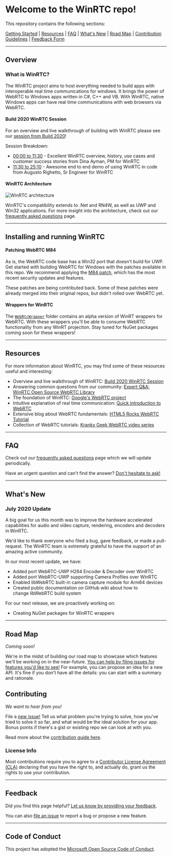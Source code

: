 # Welcome to the WinRTC repo!

This repository contains the following sections:

[Getting Started](#overview)   |   [Resources](#resources)   |   [FAQ](#faq)   |   [What's New](#whats-new)   |   [Road Map](#road-map)   |   [Contribution Guidelines](#contributing)   |   [Feedback Form](#feedback)

---

## Overview 

### What is WinRTC? 
The WinRTC project aims to host everything needed to build apps with interoperable real time communications for windows. It brings the power of WebRTC to Windows apps written in C#, C++ and VB. With WinRTC, native Windows apps can have real time communications with web browsers via WebRTC.

#### Build 2020 WinRTC Session

For an overview and live walkthrough of building with WinRTC please see our [session from Build 2020](https://aka.ms/m365sk126)!

Session Breakdown:
- [00:00 to 11:30](https://aka.ms/m365sk126) - Excellent WinRTC overview, history, use cases and customer success stories from Dina Ayman, PM for WinRTC
- [11:30 to 25:10](https://youtu.be/GKrTmgZT-EA?t=691) - Awesome end to end demo of using WinRTC in code from Augusto Righetto, Sr Engineer for WinRTC

#### WinRTC Architecture 

<img alt="WinRTC architecture" src="https://raw.githubusercontent.com/microsoft/winrtc/master/docs/Architecture_Diagram.png">

WinRTC's compatibility extends to .Net and RN4W, as well as UWP and Win32 applications. For more insight into the architecture, check out our [frequently asked questions](https://github.com/microsoft/winrtc/blob/master/docs/FAQ.md) page. 

---

## Installing and running WinRTC

#### Patching WebRTC M84

As is, the WebRTC code base has a Win32 port that doesn't build for UWP. Get started with building WebRTC for Windows with the patches available in this repo. We recommend applying the [M84 patch](../patches_for_WebRTC_org/m84), which has the most recent security updates and features. 

These patches are being contributed back. Some of these patches were already merged into their original repos, but didn't rolled over WebRTC yet. 

#### Wrappers for WinRTC

The [`WebRtcWrapper`](https://github.com/microsoft/winrtc/tree/master/WebRtcWrapper) folder contains an alpha version of WinRT wrappers for WebRTC. With these wrappers you'll be able to consume WebRTC functionality from any WinRT projection. Stay tuned for NuGet packages coming soon for these wrappers! 

---

## Resources

For more information about WinRTC, you may find some of these resources useful and interesting:

* Overview and live walkthrough of WinRTC: [Build 2020 WinRTC Session](https://aka.ms/m365sk126)
* Answering common questions from our community: [Expert Q&A: WinRTC Open Source WebRTC Library](https://www.youtube.com/watch?v=AsjgLAtzUT4)
* The foundation of WinRTC: [Google's WebRTC project](https://webrtc.org/)
* Intuitive explanation of real time communication: [Quick introduction to WebRTC](https://www.youtube.com/watch?v=RI5fGsEvDnI)
* Extensive blog about WebRTC fundamentals: [HTML5 Rocks WebRTC Tutorial](https://www.html5rocks.com/en/tutorials/webrtc/basics/)
* Collection of WebRTC tutorials: [Kranky Geek WebRTC video series](https://www.bing.com/videos/search?q=kranky+geek+winrtc&qpvt=kranky+geek+winrtc&FORM=VDRE)

---

## FAQ

Check out our [frequently asked questions](https://github.com/microsoft/winrtc/blob/master/docs/FAQ.md) page which we will update periodically.

Have an urgent question and can't find the answer? [Don't hesitate to ask!](https://github.com/microsoft/winrtc/issues/new/choose)

---

## What's New
### July 2020 Update

A big goal for us this month was to improve the hardware accelerated capabilities for audio and video capture, rendering, encoders and decoders in WinRTC.  

We'd like to thank everyone who filed a bug, gave feedback, or made a pull-request. The WinRTC team is extremely grateful to have the support of an amazing active community.

In our most recent update, we have:
- Added port WebRTC-UWP H264 Encoder & Decoder over WinRTC
- Added port WebRTC-UWP supporting Camera Profiles over WinRTC
- Enabled libWebRTC built-in camera capture module for Arm64 devices
- Created public documentation on GitHub wiki about how to change libWebRTC build system 

For our next release, we are proactively working on:
- Creating NuGet packages for WinRTC wrappers

---

## Road Map

_Coming soon!_

We're in the midst of building our road map to showcase which features we'll be working on in the near-future. [You can help by filing issues for features you'd like to see!](https://github.com/microsoft/winrtc/issues/new/choose) For example, you can propose an idea for a new API. It's fine if you don't have all the details: you can start with a summary and rationale.

## Contributing

_We want to hear from you!_

File a [new issue!](https://github.com/microsoft/winrtc/issues/new/choose) Tell us what problem you're
trying to solve, how you've tried to solve it so far, and what would be the ideal solution for your app.  Bonus
points if there's a gist or existing repo we can look at with you.

Read more about the [contribution guide here](https://github.com/microsoft/winrtc/blob/master/docs/CONTRIBUTING.md).

### License Info

Most contributions require you to agree to a [Contributor License Agreement (CLA)][oss-CLA] declaring that you have the right to, and actually do, grant us the rights to use your contribution.

---

## Feedback

Did you find this page helpful? [Let us know by providing your feedback](https://forms.office.com/Pages/ResponsePage.aspx?id=v4j5cvGGr0GRqy180BHbR-tCZConOl1DsmA7Z5sVzcpUQTNTSkRaWEMxVFJVWDdQWUpSOUxCRVJNVC4u). 

You can also [file an issue](https://github.com/microsoft/winrtc/issues/new/choose) to report a bug or propose a new feature. 

---

## Code of Conduct

This project has adopted the [Microsoft Open Source Code of Conduct][oss-conduct-code].

[oss-CLA]: https://cla.opensource.microsoft.com
[oss-conduct-code]: CODE_OF_CONDUCT.md
